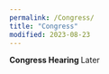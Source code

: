 ```yaml
---
permalink: /Congress/
title: "Congress"
modified: 2023-08-23
---
```



<b> Congress Hearing </b> Later
